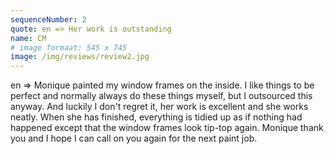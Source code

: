 ```yaml
---
sequenceNumber: 2
quote: en => Her work is outstanding
name: CM
# image formaat: 545 x 745
image: /img/reviews/review2.jpg 
---
```

en => Monique painted my window frames on the inside. I like things to be perfect and normally always do these things myself, but I outsourced this anyway. And luckily I don't regret it, her work is excellent and she works neatly. When she has finished, everything is tidied up as if nothing had happened except that the window frames look tip-top again.
Monique thank you and I hope I can call on you again for the next paint job.

